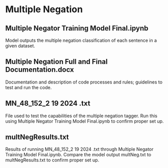# **Multiple Negation** 

## Multiple Negator Training Model Final.ipynb

Model outputs the multiple negation classification of each sentence in a given dataset.

## Multiple Negation Full and Final Documentation.docx

Documentation and description of code processes and rules; guidelines to test and run the code.

## MN_48_152_2 19 2024 .txt

File used to test the capabilities of the multiple negation tagger. Run this using Multiple Negator Training Model Final.ipynb to confirm proper set up.

## multNegResults.txt

Results of running MN_48_152_2 19 2024 .txt through Multiple Negator Training Model Final.ipynb. Compare the model output multNeg.txt to multNegResults.txt to confirm proper set up.
